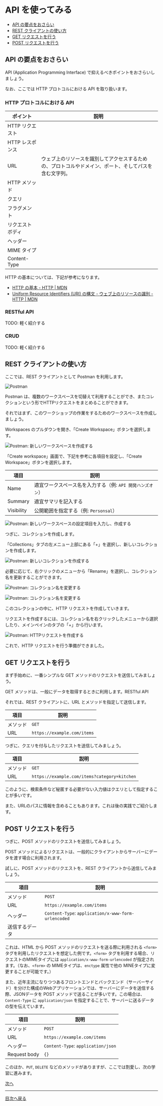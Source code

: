 # API を使ってみる

- [API の要点をおさらい](#api-の要点をおさらい)
- [REST クライアントの使い方](#rest-クライアントの使い方)
- [GET リクエストを行う](#get-リクエストを行う)
- [POST リクエストを行う](#post-リクエストを行う)

## API の要点をおさらい

API (Application Programming Interface) で抑えるべきポイントをおさらいしましょう。

なお、ここでは HTTP プロトコルにおける API を取り扱います。

### HTTP プロトコルにおける API

| ポイント | 説明 |
|----|----|
| HTTP リクエスト | |
| HTTP レスポンス | |
| URL | ウェブ上のリソースを識別してアクセスするための、プロトコルやドメイン、ポート、そしてパスを含む文字列。 |
| HTTP メソッド | |
| クエリ |  |
| フラグメント | |
| リクエストボディ | |
| ヘッダー | |
| MIME タイプ | |
| Content-Type | |

HTTP の基本については、下記が参考になります。

- [HTTP の基本 - HTTP | MDN](https://developer.mozilla.org/ja/docs/Web/HTTP/Basics_of_HTTP)
- [Uniform Resource Identifiers (URI) の構文 - ウェブ上のリソースの識別 - HTTP | MDN](https://developer.mozilla.org/ja/docs/Web/HTTP/Basics_of_HTTP/Identifying_resources_on_the_Web#syntax_of_uniform_resource_identifiers_uris)

### RESTful API

TODO: 軽く紹介する

### CRUD

TODO: 軽く紹介する

## REST クライアントの使い方

ここでは、REST クライアントとして Postman を利用します。

![Postman](./images/postman_getting-started.png)

Postman は、複数のワークスペースを切替えて利用することができ、またコレクションという形でHTTPリクエストをまとめることができます。

それではまず、このワークショップの作業をするためのワークスペースを作成しましょう。

Workspaces のプルダウンを開き、「Create Workspace」ボタンを選択します。

![Postman: 新しいワークスペースを作成する](./images/postman_create-workspace_001.png)

「Create workspace」画面で、下記を参考に各項目を設定し、「Create Workspace」ボタンを選択します。

| 項目 | 説明 |
|----|----|
| Name | 適宜ワークスペース名を入力する（例: `API 開発ハンズオン`） |
| Summary | 適宜サマリを記入する |
| Visibility | 公開範囲を指定する（例: `Personsal`） |

![Postman: 新しいワークスペースの設定項目を入力し、作成する](./images/postman_create-workspace_002.png)

つぎに、コレクションを作成します。

「Collections」タブの左メニュー上部にある「+」を選択し、新しいコレクションを作成します。

![Postman: 新しいコレクションを作成する](./images/postman_create-new-collection_001.png)

必要に応じて、右クリックのメニューから「Rename」を選択し、コレクション名を更新することができます。

![Postman: コレクション名を変更する](./images/postman_rename-collection_001.png)

![Postman: コレクション名を変更する](./images/postman_rename-collection_002.png)

このコレクションの中に、HTTP リクエストを作成していきます。

リクエストを作成するには、コレクション名を右クリックしたメニューから選択したり、メインペインのタブの「+」から行います。

![Postman: HTTPリクエストを作成する](./images/postman_add-request_001.png)

これで、HTTP リクエストを行う準備ができました。

## GET リクエストを行う

まず手始めに、一番シンプルな GET メソッドのリクエストを送信してみましょう。

GET メソッドは、一般にデータを取得するときに利用します。RESTful API 

それでは、REST クライアントに、URL とメソッドを指定して送信します。

| 項目 | 説明 |
|----|----|
| メソッド | `GET` |
| URL | `https://example.com/items` |

つぎに、クエリを付与したリクエストを送信してみましょう。

| 項目 | 説明 |
|----|----|
| メソッド | `GET` |
| URL | `https://example.com/items?category=kitchen` |

このように、検索条件など秘匿する必要がない入力値はクエリとして指定することが多いです。

また、URLのパスに情報を含めることもあります。これは後の実践でご紹介します。

## POST リクエストを行う

つぎに、POST メソッドのリクエストを送信してみましょう。

POST メソッドによるリクエストは、一般的にクライアントからサーバーにデータを渡す場合に利用されます。

試しに、POST メソッドのリクエストを、REST クライアントから送信してみましょう。

| 項目 | 説明 |
|----|----|
| メソッド | `POST` |
| URL | `https://example.com/items` |
| ヘッダー | `Content-Type`: `application/x-www-form-urlencoded` |
| 送信するデータ |  |

これは、HTML から POST メソッドのリクエストを送る際に利用される `<form>` タグを利用したリクエストを想定した例です。`<form>` タグを利用する場合、リクエストのMIMEタイプには `application/x-www-form-urlencoded` が指定されます。（なお、`<form>` の MIMEタイプは、`enctype` 属性で他の MINEタイプに変更することが可能です。）

また、近年主流になりつつあるフロントエンドとバックエンド（サーバーサイド）を分けた構成のWebアプリケーションでは、サーバーにデータを送信する際、JSONデータを POST メソッドで送ることが多いです。この場合は、 `Content-Type` に `application/json` を指定することで、サーバーに送るデータの型を伝えています。

| 項目 | 説明 |
|----|----|
| メソッド | `POST` |
| URL | `https://example.com/items` |
| ヘッダー | `Content-Type`: `application/json` |
| Request body | `{}` |

このほか、`PUT`, `DELETE` などのメソッドがありますが、ここでは割愛し、次の学習に進みます。

[次へ](./learn-openapi.md)

----

[目次へ戻る](./selfpaced-handson.md)